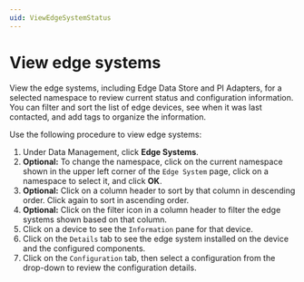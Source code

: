 ```yaml
---
uid: ViewEdgeSystemStatus
---
```


# View edge systems

View the edge systems, including Edge Data Store and PI Adapters, for a selected namespace to review current status and configuration information. You can filter and sort the list of edge devices, see when it was last contacted, and add tags to organize the information.

Use the following procedure to view edge systems:

1. Under Data Management, click **Edge Systems**.
2. **Optional:** To change the namespace, click on the current namespace shown in the upper left corner of the `Edge System` page, click on a namespace to select it, and click **OK**.
3. **Optional:** Click on a column header to sort by that column in descending order. Click again to sort in ascending order.
4. **Optional:** Click on the filter icon in a column header to filter the edge systems shown based on that column.
5. Click on a device to see the `Information` pane for that device. 
6. Click on the `Details` tab to see the edge system installed on the device and the configured components.
7. Click on the `Configuration` tab, then select a configuration from the drop-down to review the configuration details.
